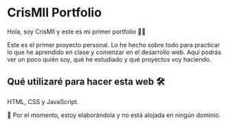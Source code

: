 # CrisMll Portfolio
Hola, soy CrisMll y este es mi primer portfolio 👩‍💻
<p>Este es el primer proyecto personal. Lo he hecho sobre todo para practicar lo que he aprendido en clase y comenzar en el desarrollo web.
Aquí podrás ver un poco quién soy, qué he estudiado y qué proyectos voy haciendo.</p>

<h2>Qué utilizaré para hacer esta web 🛠️</h2>

HTML, CSS y JavaScript.

🚧 Por el momento, estoy elaborándola y no está alojada en ningún dominio. 
